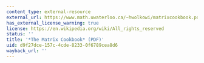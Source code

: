 ```yaml
---
content_type: external-resource
external_url: https://www.math.uwaterloo.ca/~hwolkowi/matrixcookbook.pdf
has_external_license_warning: true
license: https://en.wikipedia.org/wiki/All_rights_reserved
status: ''
title: '*The Matrix Cookbook* (PDF)'
uid: d9f27dce-157c-4cde-8233-0f6789cea8d6
wayback_url: ''
---
```

